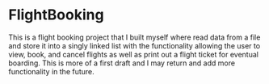 # FlightBooking
This is a flight booking project that I built myself where read data from a file and store it into a singly linked list with the functionality allowing the user to view, book, and cancel flights as well as print out a flight ticket for eventual boarding. This is more of a first draft and I may return and add more functionality in the future.
